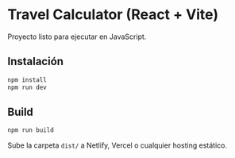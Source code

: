 # Travel Calculator (React + Vite)

Proyecto listo para ejecutar en JavaScript.

## Instalación
```bash
npm install
npm run dev
```

## Build
```bash
npm run build
```

Sube la carpeta `dist/` a Netlify, Vercel o cualquier hosting estático.
